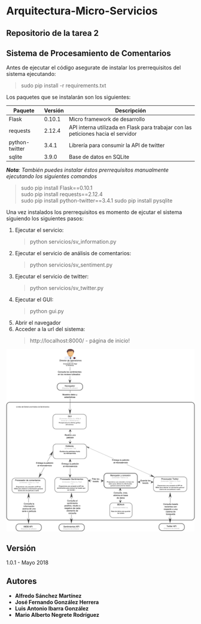 # Arquitectura-Micro-Servicios

## Repositorio de la tarea 2


## Sistema de Procesamiento de Comentarios

Antes de ejecutar el código asegurate de instalar los prerrequisitos del sistema ejecutando:
> sudo pip install -r requirements.txt  

Los paquetes que se instalarán son los siguientes:

Paquete        | Versión | Descripción
---------------|---------|------------
Flask          | 0.10.1  | Micro framework de desarrollo
requests       | 2.12.4  | API interna utilizada en Flask para trabajar con las peticiones hacia el servidor
python-twitter | 3.4.1   | Librería para consumir la API de twitter
sqlite | 3.9.0   | Base de datos en SQLite

*__Nota__: También puedes instalar éstos prerrequisitos manualmente ejecutando los siguientes comandos*   
> sudo pip install Flask==0.10.1  
> sudo pip install requests==2.12.4  
> sudo pip install python-twitter==3.4.1
> sudo pip install pysqlite

Una vez instalados los prerrequisitos es momento de ejcutar el sistema siguiendo los siguientes pasos:  
1. Ejecutar el servicio:  
   > python servicios/sv_information.py
2. Ejecutar el servicio de análisis de comentarios:  
   > python servicios/sv_sentiment.py
3. Ejecutar el servicio de twitter:
   > python servicios/sv_twitter.py
4. Ejecutar el GUI:
   > python gui.py  
5. Abrir el navegador
6. Acceder a la url del sistema:
   > http://localhost:8000/ - página de inicio!


![Diagrama de contenedor del sistema de análisis de sentimientos](imagenes/diagrama.png)


## Versión

1.0.1 - Mayo 2018

## Autores

* **Alfredo Sánchez Martínez**
* **José Fernando González Herrera**
* **Luis Antonio Ibarra González**
* **Mario Alberto Negrete Rodríguez**

